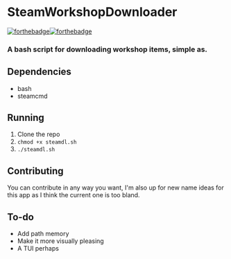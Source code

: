 # SteamWorkshopDownloader
[![forthebadge](https://forthebadge.com/images/badges/it-works-no-idea-why.svg)](https://forthebadge.com)[![forthebadge](https://forthebadge.com/images/badges/it-works-dont-ask-me-how.svg)](https://forthebadge.com)
### A bash script for downloading workshop items, simple as.

## Dependencies
- bash
- steamcmd
  
## Running
1. Clone the repo
2. `chmod +x steamdl.sh`
3. `./steamdl.sh`

## Contributing
You can contribute in any way you want, I'm also up for new name ideas for this app as I think the current one is too bland.

## To-do
- Add path memory
- Make it more visually pleasing
- A TUI perhaps


